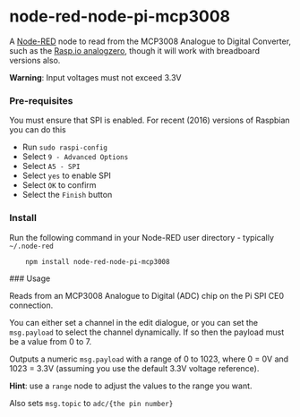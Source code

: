 node-red-node-pi-mcp3008
========================

A <a href="http://nodered.org" target="_new">Node-RED</a> node to read from
the MCP3008 Analogue to Digital Converter,
such as the <a href="http://rasp.io/analogzero" target="_new">Rasp.io analogzero</a>, though it will work with breadboard versions also.

**Warning**: Input voltages must not exceed 3.3V

### Pre-requisites

You must ensure that SPI is enabled. For recent (2016) versions of Raspbian you can do this

 - Run `sudo raspi-config`
 - Select `9 - Advanced Options`
 - Select `A5 - SPI`
 - Select `yes` to enable SPI
 - Select `OK` to confirm
 - Select the `Finish` button

### Install

Run the following command in your Node-RED user directory - typically `~/.node-red`

        npm install node-red-node-pi-mcp3008

### Usage

Reads from an MCP3008 Analogue to Digital (ADC) chip on the Pi SPI CE0 connection.

You can either set a channel in the edit dialogue, or you can set the `msg.payload` to
select the channel dynamically. If so then the payload must be a value from 0 to 7.

Outputs a numeric `msg.payload` with a range of 0 to 1023, where 0 = 0V and 1023 = 3.3V (assuming you use the default 3.3V voltage reference).

**Hint**: use a `range` node to adjust the values to the range you want.

Also sets `msg.topic` to `adc/{the pin number}`
